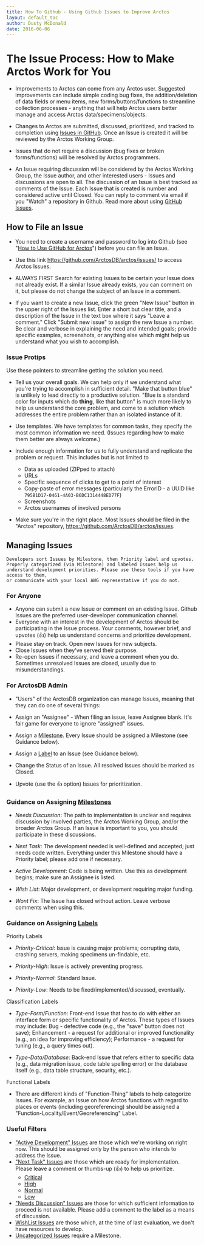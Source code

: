 ```yaml
---
title: How To Github - Using Github Issues to Improve Arctos 
layout: default_toc
author: Dusty McDonald
date: 2016-06-06
---
```


# The Issue Process: How to Make Arctos Work for You

* Improvements to Arctos can come from any Arctos user. Suggested improvements can include simple coding bug fixes, the addition/deletion of 
data fields or menu items, new forms/buttons/functions to streamline collection processes - anything that will help Arctos users better 
manage and access Arctos data/specimens/objects.


* Changes to Arctos are submitted, discussed, prioritized, and tracked to completion 
using [Issues in GitHub](https://github.com/ArctosDB/arctos/issues). Once an Issue is created it will be reviewed by the Arctos Working Group. 


* Issues that do not require a discussion (bug fixes or broken forms/functions) will be resolved by Arctos programmers. 


* An Issue requiring discussion will be considered by the Arctos Working Group, the Issue author, and other interested users - 
Issues and discussions are open to all. The discussion of an Issue is best tracked as comments of the Issue. 
Each Issue that is created is number and considered active until Closed. You can reply to comment via email if you "Watch" a 
repository in Github. Read more about using [GitHub Issues](https://guides.github.com/features/issues/).

## How to File an Issue

* You need to create a username and password to log into Github 
(see "[How to Use GitHub for Arctos](https://github.com/ArctosDB/documentation-wiki/wiki/How-to-Use-Github-for-Arctos)") before you 
can file an Issue. 


* Use this link <https://github.com/ArctosDB/arctos/issues/> to access Arctos Issues.


* ALWAYS FIRST Search for existing Issues to be certain your Issue does not already exist. If a similar Issue already exists, 
you can comment on it, but please do not change the subject of an Issue in a comment.


* If you want to create a new Issue, click the green "New Issue" button in the upper right of the Issues list. Enter a short 
but clear title, and a description of the Issue in the text box where it says "Leave a comment." Click "Submit new issue" 
to assign the new Issue a number. Be clear and verbose in explaining the need and intended goals; provide specific examples,
 screenshots, or anything else which might help us understand what you wish to accomplish.
 
 
 ### Issue Protips
 
 Use these pointers to streamline getting the solution you need.
 
 * Tell us your overall goals. We can help only if we understand what you're trying to accomplish in sufficient detail. "Make that button blue" is unlikely to lead directly to a productive solution. "Blue is a standard color for inputs which do **thing**, like that button" is much more likely to help us understand the core problem, and come to a solution which addresses the entire problem rather than an isolated instance of it.
 
 * Use templates. We have templates for common tasks, they specify the most common information we need. (Issues regarding how to make them better are always welcome.)
 
 * Include enough information for us to fully understand and replicate the problem or request. This includes but is not limited to
     * Data as uploaded (ZIPped to attach)
     * URLs
     * Specific sequence of clicks to get to a point of interest
     * Copy-paste of error messages (particularly the ErrorID - a UUID like ``795B1D17-0461-4A03-B6DC1314448ED77F``)
     * Screenshots
     * Arctos usernames of involved persons
     
 * Make sure you're in the right place. Most Issues should be filed in the "Arctos" repository, https://github.com/ArctosDB/arctos/issues.
 
 

 
## Managing Issues

```
Developers sort Issues by Milestone, then Priority label and upvotes. 
Properly categorized (via Milestone) and labeled Issues help us understand development priorities. Please use these tools if you have access to them, 
or communicate with your local AWG representative if you do not. 
```

### For Anyone

* Anyone can submit a new Issue or comment on an existing Issue. Github Issues are the preferred user-developer communication channel.
* Everyone with an interest in the development of Arctos should be participating in the Issue process. Your comments, however brief, and upvotes 
(👍) help us understand concerns and prioritize development.
* Please stay on track. Open new Issues for new subjects.
* Close Issues when they've served their purpose. 
* Re-open Issues if necessary, and leave a comment when you do. Sometimes unresolved Issues are closed, usually due to misunderstandings. 

### For ArctosDB Admin

* "Users" of the ArctosDB organization can manage Issues, meaning that they can do one of several things: 

 * Assign an "Assignee" - When filing an issue, leave Assignee blank. It's fair game for everyone to ignore "assigned" issues.

 * Assign a [Milestone](https://github.com/ArctosDB/arctos/milestones). Every Issue should be assigned a Milestone (see Guidance below).

 * Assign a [Label](https://github.com/ArctosDB/arctos/labels) to an Issue (see Guidance below).

 * Change the Status of an Issue. All resolved Issues should be marked as Closed.
 * Upvote (use the 👍 option) Issues for prioritization.

### Guidance on Assigning [Milestones](https://github.com/ArctosDB/arctos/milestones)

* _Needs Discussion_: The path to implementation is unclear and requires discussion by involved parties, the Arctos Working Group, and/or the broader Arctos Group. If an Issue is important to you, you should participate in these discussions.

* _Next Task_: The development needed is well-defined and accepted; just needs code written. Everything under this Milestone should have a Priority label; please add one if necessary.

* _Active Development_: Code is being written. Use this as development begins; make sure an Assignee is listed.

* _Wish List_: Major development, or development requiring major funding.

* _Wont Fix_: The Issue has closed without action. Leave verbose comments when using this.

### Guidance on Assigning [Labels](https://github.com/ArctosDB/arctos/labels)

Priority Labels

 * _Priority-Critical_: Issue is causing major problems; corrupting data, crashing servers, making specimens un-findable, etc.

 * _Priority-High_: Issue is actively preventing progress.

 * _Priority-Normal_: Standard Issue.

 * _Priority-Low_: Needs to be fixed/implemented/discussed, eventually.

Classification Labels

 * _Type-Form/Function_: Front-end Issue that has to do with either an interface form or specific functionality of Arctos. These types of Issues may include: Bug - defective code (e.g., the "save" button does not save); Enhancement - a request for additional or improved functionality (e.g., an idea for improving efficiency); Performance - a request for tuning (e.g., a query times out).

 * _Type-Data/Database_: Back-end Issue that refers either to specific data (e.g., data migration issue, code table spelling error) or the database itself (e.g., data table structure, security, etc.).

Functional Labels

 * There are different kinds of "Function-Thing" labels to help categorize Issues. For example, an Issue on how Arctos functions with regard to places or events (including georeferencing) should be assigned a "Function-Locality/Event/Georeferencing" Label.

### Useful Filters

* ["Active Development" Issues](https://github.com/ArctosDB/arctos/issues?q=is%3Aopen+is%3Aissue+milestone%3A%22Active+Development%22) are those which we're working on right now. This should be assigned only by the person who intends to address the Issue.
* ["Next Task" Issues](https://github.com/ArctosDB/arctos/issues?q=is%3Aopen+is%3Aissue+milestone%3A%22Next+Task%22) are those which are ready for implementation. Please leave a comment or thumbs-up (👍) to help us prioritize.
    * [Critical](https://github.com/ArctosDB/arctos/issues?q=is%3Aopen+is%3Aissue+milestone%3A%22Next+Task%22+label%3APriority-Critical)
    * [High](https://github.com/ArctosDB/arctos/issues?utf8=%E2%9C%93&q=is%3Aopen+is%3Aissue+milestone%3A%22Next+Task%22++label%3APriority-High)
    * [Normal](https://github.com/ArctosDB/arctos/issues?utf8=%E2%9C%93&q=is%3Aopen+is%3Aissue+milestone%3A%22Next+Task%22+label%3APriority-Normal)
    * [Low](https://github.com/ArctosDB/arctos/issues?utf8=%E2%9C%93&q=is%3Aopen+is%3Aissue+milestone%3A%22Next+Task%22+label%3APriority-Low)
* ["Needs Discussion" Issues](https://github.com/ArctosDB/arctos/issues?q=is%3Aopen+is%3Aissue+milestone%3A%22Needs+Discussion%22) are those for which sufficient information to proceed is not available. Please add a comment to the label as a means of discussion.
* [WishList Issues](https://github.com/ArctosDB/arctos/issues?q=is%3Aopen+is%3Aissue+milestone%3A%22Wish+List%22) are those which, at the time of last evaluation, we don't have resources to develop.
* [Uncategorized Issues](https://github.com/ArctosDB/arctos/issues?q=is%3Aopen+is%3Aissue+no%3Amilestone) require a Milestone.
